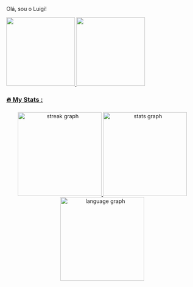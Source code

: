 Olá, sou o Luigi!

<div>
<a href="https://github.com/luigibrugs">
<img height="180em" src="https://github-readme-stats.vercel.app/api/top-langs/?username=luigibrugs&layout=compact&langs_count=7&theme=dracula"/>
<img height="180em" src="https://github-readme-stats.vercel.app/api?username=luigibrugs&show_icons=true&theme=dracula&include_all_commits=true&count_private=true"/>
</div>

<h3 align="left">🔥   My Stats :</h3>

###

<div align="center">
  <img src="https://streak-stats.demolab.com?user=matheus-kiyoshi&locale=en&mode=daily&theme=dark&hide_border=false&border_radius=5&order=3" height="220" alt="streak graph"  />
<img src="https://github-readme-stats.vercel.app/api?username=matheus-kiyoshi&show_icons=true&theme=highcontrast" height="220" alt="stats graph"  />
<img src="https://github-readme-stats.vercel.app/api/top-langs/?username=matheus-kiyoshi&layout=compact" height="220" alt="language graph"  />

</div>
<!---
luigibrugs/luigibrugs is a ✨ special ✨ repository because its `README.md` (this file) appears on your GitHub profile.
You can click the Preview link to take a look at your changes.
--->
